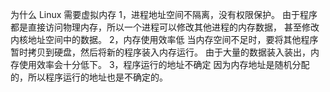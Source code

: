 为什么 Linux 需要虚拟内存
1，进程地址空间不隔离，没有权限保护。 由于程序都是直接访问物理内存，所以一个进程可以修改其他进程的内存数据， 甚至修改内核地址空间中的数据。 2，内存使用效率低 当内存空间不足时，要将其他程序暂时拷贝到硬盘，然后将新的程序装入内存运行。 由于大量的数据装入装出，内存使用效率会十分低下。 3，程序运行的地址不确定 因为内存地址是随机分配的，所以程序运行的地址也是不确定的。
